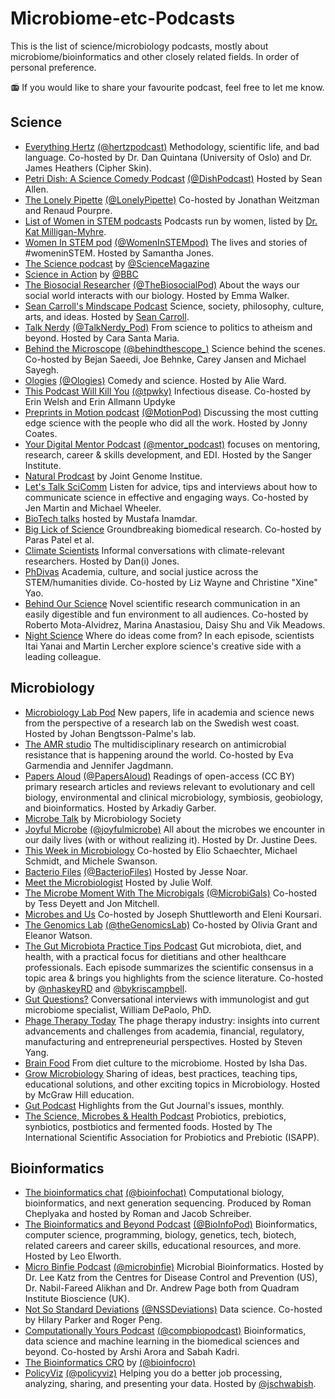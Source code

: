 # Microbiome-etc-Podcasts

This is the list of science/microbiology podcasts, mostly about microbiome/bioinformatics and other closely related fields. In order of personal preference.

📻 If you would like to share your favourite podcast, feel free to let me know.

## Science

- [Everything Hertz](https://everythinghertz.com/) [(@hertzpodcast)](https://twitter.com/hertzpodcast) Methodology, scientific life, and bad language. Co-hosted by Dr. Dan Quintana (University of Oslo) and Dr. James Heathers (Cipher Skin).
- [Petri Dish: A Science Comedy Podcast](https://anchor.fm/petridish) [(@DishPodcast)](https://twitter.com/DishPodcast) Hosted by Sean Allen.
- [The Lonely Pipette](https://mailchi.mp/422e1cbcf40a/try) [(@LonelyPipette)](https://twitter.com/LonelyPipette) Co-hosted by Jonathan Weitzman and Renaud Pourpre.
- [List of Women in STEM podcasts](https://twitter.com/i/lists/1052729937856102402) Podcasts run by women, listed by [Dr. Kat Milligan-Myhre](https://twitter.com/Napaaqtuk).
- [Women In STEM pod](https://podcasts.apple.com/us/podcast/stempod/id1475866450) [(@WomenInSTEMpod)](https://twitter.com/WomenInSTEMpod) The lives and stories of #womeninSTEM. Hosted by Samantha Jones.
- [The Science podcast](https://www.sciencemag.org/about/podcast) by [@ScienceMagazine](https://twitter.com/ScienceMagazine)
- [Science in Action](https://www.bbc.co.uk/programmes/p002vsnb/episodes/downloads) by [@BBC](https://twitter.com/BBC)
- [The Biosocial Researcher](https://anchor.fm/emma-walker28/) [(@TheBiosocialPod)](https://twitter.com/TheBiosocialPod) About the ways our social world interacts with our biology. Hosted by Emma Walker.
- [Sean Carroll's Mindscape Podcast](https://www.preposterousuniverse.com/podcast/) Science, society, philosophy, culture, arts, and ideas. Hosted by [Sean Carroll](https://twitter.com/seanmcarroll).
- [Talk Nerdy](https://www.carasantamaria.com/podcast) [(@TalkNerdy_Pod)](https://twitter.com/TalkNerdy_Pod) From science to politics to atheism and beyond. Hosted by Cara Santa Maria.
- [Behind the Microscope](https://www.behindthemicroscope.com/) [(@behindthescope_)](https://twitter.com/behindthescope_) Science behind the scenes. Co-hosted by Bejan Saeedi, Joe Behnke, Carey Jansen and Michael Sayegh.
- [Ologies](https://linktr.ee/alieward) [(@Ologies)](https://twitter.com/Ologies) Comedy and science. Hosted by Alie Ward.
- [This Podcast Will Kill You](http://thispodcastwillkillyou.com/) [(@tpwky)](https://twitter.com/tpwky) Infectious disease. Co-hosted by Erin Welsh and Erin Allmann Updyke
- [Preprints in Motion podcast](http://preprintsinmotion.com/) [(@MotionPod)](https://twitter.com/MotionPod) Discussing the most cutting edge science with the people who did all the work. Hosted by Jonny Coates.
- [Your Digital Mentor Podcast](https://your-digital-mentor.simplecast.com/) [(@mentor_podcast)](https://twitter.com/mentor_podcast) focuses on mentoring, research, career & skills development, and EDI. Hosted by the Sanger Institute.
- [Natural Prodcast](https://jgi.doe.gov/category/podcasts/natural-prodcast/) by Joint Genome Institue.
- [Let's Talk SciComm](https://anchor.fm/letstalkscicomm) Listen for advice, tips and interviews about how to communicate science in effective and engaging ways. Co-hosted by Jen Martin and Michael Wheeler.
- [BioTech talks](https://www.youtube.com/channel/UCivVEF_3bPJwANuuCAfKZfw) hosted by Mustafa Inamdar.
- [Big Lick of Science](https://biglickofscience.com/) Groundbreaking biomedical research. Co-hosted by Paras Patel et al.
- [Climate Scientists](https://anchor.fm/climate-scientists) Informal conversations with climate-relevant researchers. Hosted by Dan(i) Jones.
- [PhDivas](https://phdivaspodcast.wordpress.com/) Academia, culture, and social justice across the STEM/humanities divide. Co-hosted by Liz Wayne and Christine "Xine" Yao.
- [Behind Our Science](https://behindourscience.wordpress.com/) Novel scientific research communication in an easily digestible and fun environment to all audiences. Co-hosted by Roberto Mota-Alvidrez, Marina Anastasiou, Daisy Shu and Vik Meadows.
- [Night Science](https://www.buzzsprout.com/1744020) Where do ideas come from? In each episode, scientists Itai Yanai and Martin Lercher explore science's creative side with a leading colleague.


## Microbiology

- [Microbiology Lab Pod](https://microbiology.se/2020/04/27/the-microbiology-lab-pod/) New papers, life in academia and science news from the perspective of a research lab on the Swedish west coast. Hosted by Johan Bengtsson-Palme's lab.
- [The AMR studio](https://uac.uu.se/the-amr-studio/) The multidisciplinary research on antimicrobial resistance that is happening around the world. Co-hosted by Eva Garmendia and Jennifer Jagdmann. 
- [Papers Aloud](https://rss.com/podcasts/audiolit/) [(@PapersAloud)](https://twitter.com/PapersAloud) Readings of open-access (CC BY) primary research articles and reviews relevant to evolutionary and cell biology, environmental and clinical microbiology, symbiosis, geobiology, and bioinformatics. Hosted by Arkadiy Garber.
- [Microbe Talk](https://microbiologysociety.org/news-press/podcast-microbe-talk.html) by Microbiology Society
- [Joyful Microbe](https://joyfulmicrobe.com/category/podcast-episodes/) [(@joyfulmicrobe)](https://twitter.com/joyfulmicrobe) All about the microbes we encounter in our daily lives (with or without realizing it). Hosted by Dr. Justine Dees.
- [This Week in Microbiology](https://asm.org/Podcasts/TWiM) Co-hosted by Elio Schaechter, Michael Schmidt, and Michele Swanson.
- [Bacterio Files](https://asm.org/Podcasts/BacterioFiles) [(@BacterioFiles)](https://twitter.com/BacterioFiles) Hosted by Jesse Noar.
- [Meet the Microbiologist](https://asm.org/Podcasts/MTM) Hosted by Julie Wolf.
- [The Microbe Moment With The Microbigals](https://www.microbigals.com/the-microbe-moment-science-podcast) [(@MicrobiGals)](https://twitter.com/MicrobiGals) Co-hosted by Tess Deyett and Jon Mitchell.
- [Microbes and Us](https://fems-microbiology.org/welcome-to-our-new-podcast-microbes-and-us/) Co-hosted by Joseph Shuttleworth and Eleni Koursari.
- [The Genomics Lab](https://anchor.fm/thegenomicslab) [(@theGenomicsLab)](https://twitter.com/theGenomicsLab) Co-hosted by Olivia Grant and Eleanor Watson.
- [The Gut Microbiota Practice Tips Podcast](https://www.bykriscampbell.com/podcast) Gut microbiota, diet, and health, with a practical focus for dietitians and other healthcare professionals. Each episode summarizes the scientific consensus in a topic area & brings you highlights from the science literature. Co-hosted by [@nhaskeyRD](https://twitter.com/nhaskeyRD) and [@bykriscampbell](https://twitter.com/bykriscampbell).
- [Gut Questions?](https://yourgutquestions.com/) Conversational interviews with immunologist and gut microbiome specialist, William DePaolo, PhD.
- [Phage Therapy Today](https://anchor.fm/phagetherapytoday) The phage therapy industry: insights into current advancements and challenges from academia, financial, regulatory, manufacturing and entrepreneurial perspectives. Hosted by Steven Yang.
- [Brain Food](https://open.spotify.com/show/6y9HgUIM66QGMwGAHt0dgT) From diet culture to the microbiome. Hosted by Isha Das.
- [Grow Microbiology](https://open.spotify.com/show/2tNv1KcSqP2gTZsCh2VeM1) Sharing of ideas, best practices, teaching tips, educational solutions, and other exciting topics in Microbiology. Hosted by McGraw Hill education. 
- [Gut Podcast](https://soundcloud.com/bmjpodcasts/sets/gut-podcast) Highlights from the Gut Journal's issues, monthly. 
- [The Science, Microbes & Health Podcast](https://isappscience.org/episode-1-the-science-of-fermented-foods-part-1/) Probiotics, prebiotics, synbiotics, postbiotics and fermented foods. Hosted by The International Scientific Association for Probiotics and Prebiotic (ISAPP).

## Bioinformatics

- [The bioinformatics chat](https://bioinformatics.chat/) [(@bioinfochat)](https://twitter.com/bioinfochat) Computational biology, bioinformatics, and next generation sequencing. Produced by Roman Cheplyaka and hosted by Roman and Jacob Schreiber.
- [The Bioinformatics and Beyond Podcast](https://anchor.fm/bioinfopod/) [(@BioInfoPod)](https://twitter.com/BioInfoPod) Bioinformatics, computer science, programming, biology, genetics, tech, biotech, related careers and career skills, educational resources, and more. Hosted by Leo Elworth.
- [Micro Binfie Podcast](https://soundcloud.com/microbinfie) [(@microbinfie)](https://twitter.com/microbinfie) Microbial Bioinformatics. Hosted by Dr. Lee Katz from the Centres for Disease Control and Prevention (US), Dr. Nabil-Fareed Alikhan and Dr. Andrew Page both from Quadram Institute Bioscience (UK).
- [Not So Standard Deviations](https://nssdeviations.com/) [(@NSSDeviations)](https://twitter.com/NSSDeviations) Data science. Co-hosted by Hilary Parker and Roger Peng.
- [Computationally Yours Podcast](https://linktr.ee/computationallyyours) [(@compbiopodcast)](https://twitter.com/compbiopodcast) Bioinformatics, data science and machine learning in the biomedical sciences and beyond. Co-hosted by Arshi Arora and Sabah Kadri.
- [The Bioinformatics CRO](https://www.bioinformaticscro.com/the-bioinformatics-cro-podcast/) by [(@bioinfocro)](https://twitter.com/bioinfocro)
- [PolicyViz](https://policyviz.com/) [(@policyviz)](https://twitter.com/policyviz) Helping you do a better job processing, analyzing, sharing, and presenting your data. Hosted by [@jschwabish](https://twitter.com/jschwabish).


  

